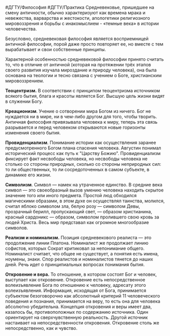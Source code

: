 #ДГТУ/Философия  #ДГТУ/Практика 
Средневековье, пришедшее на смену античности, обычно характеризуют как времена мрака и невежества, варварства и жестокости, апологетики религиозного мировоззрения и борьбы с инакомыслием - «темные века» в истории человечества.

Безусловно, средневековая философия является восприемницей античной философии, порой даже просто повторяет ее, но вместе с тем вырабатывает и свои собственные принципы.

Характерной особенностью средневековой философии принято считать то, что в отличие от античной (которая на протяжении трёх этапов своего развития изучала мироздание и природу человека), она была основана на теологии и тесно связана с учением о Боге, христианским мировоззрением.

**Теоцентризм.** В соответствии с принципом теоцентризма источником всякого бытия, блага и красоты является Бог. Высшую цель жизни видят в служении Богу.

**Креационизм**. Учение о сотворении мира Богом из ничего. Бог не нуждается ни в мире, ни в чем-либо другом для того, чтобы творить. Античная философия привязывала человека к миру, теперь эта связь разрывается и перед человеком открываются новые горизонты изменения своего бытия.

**Провиденциализм**. Понимание истории как осуществления заранее предусмотренного Богом плана спасения человека. Августин понимал исторический процесс как путь к "Царству Божию". Провиденциализм фиксирует факт несвободы человека, но несвободы человека не столько со стороны природных, сколько со стороны неприродных сил: то ли общественных, то ли сосредоточенных в самом субъекте, в динамике его жизни.

**Символизм**. Символ — намек на утраченное единство. В средние века символ — это своеобразный вызов умению человека находить скрытое значение того или иного предмета. Простой люд обходился магическими образами, в этом духе он осуществлял таинства, молился, считал яблоко символом зла, белую розу — символом Девы, прозрачный берилл, пропускающий свет, — образом христианина, красный сардоникс — образом, символом пролившего свою кровь за людей Христа. Весь мир представал как огромное многообразие символов.

**Реализм и номинализм.** Позиция средневекового реалиста — это продолжение линии Платона. Номиналист же продолжает линию софистов, которых Сократ критиковал за непонимание общего. Номиналист считает, что общее не существует, а понятия есть имена, ноумены, знаки. Спор реалистов и номиналистов тянется до наших дней. Речь идет о принципиальных вопросах понимания бытия.

**Откровение и вера.** То отношение, в котором состоят Бог и человек, выступает как откровение. Откровение есть непосредственное волеизъявление Бога по отношению к человеку, адресату этого волеизъявления. Информация, исходящая от Бога, принимается субъектом безоговорочно как абсолютный критерий 11 человеческого поведения и познания, принимается на веру, то есть она для человека абсолютно убедительна. Концепция откровения и веры имеет два, казалось бы, противоположных по содержанию источника. Один ориентирует на сверхчувственную реальность. Другой источник настаивает на непосредственности откровения. Откровение столь же непосредственно, как и чувство.